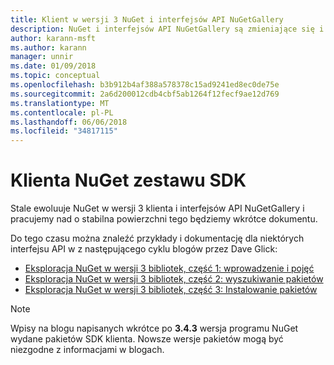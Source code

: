 ```yaml
---
title: Klient w wersji 3 NuGet i interfejsów API NuGetGallery
description: NuGet i interfejsów API NuGetGallery są zmieniające się i nie jest jeszcze udokumentowane, ale przykłady są dostępne w blogu Dave Glick.
author: karann-msft
ms.author: karann
manager: unnir
ms.date: 01/09/2018
ms.topic: conceptual
ms.openlocfilehash: b3b912b4af388a578378c15ad9241ed8ec0de75e
ms.sourcegitcommit: 2a6d200012cdb4cbf5ab1264f12fecf9ae12d769
ms.translationtype: MT
ms.contentlocale: pl-PL
ms.lasthandoff: 06/06/2018
ms.locfileid: "34817115"
---
```

# <a name="nuget-client-sdk"></a>Klienta NuGet zestawu SDK

Stale ewoluuje NuGet w wersji 3 klienta i interfejsów API NuGetGallery i pracujemy nad o stabilna powierzchni tego będziemy wkrótce dokumentu.

Do tego czasu można znaleźć przykłady i dokumentację dla niektórych interfejsu API w z następującego cyklu blogów przez Dave Glick:

- [Eksploracja NuGet w wersji 3 bibliotek, część 1: wprowadzenie i pojęć](http://daveaglick.com/posts/exploring-the-nuget-v3-libraries-part-1)
- [Eksploracja NuGet w wersji 3 bibliotek, część 2: wyszukiwanie pakietów](http://daveaglick.com/posts/exploring-the-nuget-v3-libraries-part-2)
- [Eksploracja NuGet w wersji 3 bibliotek, część 3: Instalowanie pakietów](http://daveaglick.com/posts/exploring-the-nuget-v3-libraries-part-3)

> [!Note]
> Wpisy na blogu napisanych wkrótce po **3.4.3** wersja programu NuGet wydane pakietów SDK klienta.
> Nowsze wersje pakietów mogą być niezgodne z informacjami w blogach.
